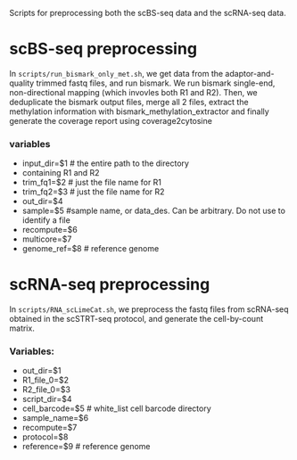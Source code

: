 Scripts for preprocessing both the scBS-seq data and the scRNA-seq data.
# scBS-seq preprocessing
In `scripts/run_bismark_only_met.sh`,  we get data from the adaptor-and-quality trimmed fastq files, and run bismark. We run bismark single-end, non-directional mapping (which invovles both R1 and R2). Then, we deduplicate the bismark output files, merge all 2 files,
extract the methylation information with bismark_methylation_extractor
 and finally generate the coverage report using coverage2cytosine

### variables
- input_dir=$1 # the entire path to the directory 
- containing R1 and R2
- trim_fq1=$2 # just the file name for R1
- trim_fq2=$3 # just the file name for R2
- out_dir=$4
- sample=$5 #sample name, or data_des. Can be arbitrary. Do not use to identify a file
- recompute=$6
- multicore=$7
- genome_ref=$8 # reference genome

# scRNA-seq preprocessing
In `scripts/RNA_scLimeCat.sh`, we preprocess the fastq files from scRNA-seq obtained in the scSTRT-seq protocol, and generate the cell-by-count matrix.

### Variables:
- out_dir=$1
- R1_file_0=$2
- R2_file_0=$3
- script_dir=$4
- cell_barcode=$5 # white_list cell barcode directory
- sample_name=$6
- recompute=$7
- protocol=$8
- reference=$9 # reference genome
